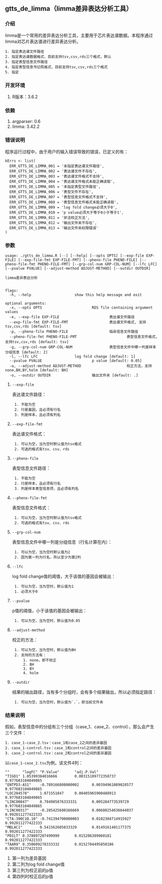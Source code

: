 gtts\_de\_limma（limma差异表达分析工具）
----------------------------------------

### 介绍

limma是一个常用的差异表达分析工具，主要用于芯片表达谱数据。本程序通过limma对芯片表达谱进行差异表达分析。

    1. 指定表达谱文件路径
    2. 指定表达谱数据格式，目前支持tsv,csv,rds三个格式，默认
    3. 指定表型信息文件路径
    4. 指定表型信息书记局格式，目前支持tsv,csv,rds三个格式
    5. 指定

### 开发环境

1.  R版本：3.6.2

### 依赖

1.  argparser: 0.6
2.  limma: 3.42.2

### 错误说明

程序运行过程中，由于用户的输入错误导致的错误，已定义的有：

    kErrs <- list(
      ERR_GTTS_DE_LIMMA_001 = '未指定表达谱文件路径',
      ERR_GTTS_DE_LIMMA_002 = '表达谱文件不存在',
      ERR_GTTS_DE_LIMMA_003 = '表达谱文件格式不支持',
      ERR_GTTS_DE_LIMMA_004 = '表达谱文件格式未能正确读取',
      ERR_GTTS_DE_LIMMA_005 = '未指定表型文件路径',
      ERR_GTTS_DE_LIMMA_006 = '表型文件不存在',
      ERR_GTTS_DE_LIMMA_007 = '表型信息文件格式不支持',
      ERR_GTTS_DE_LIMMA_008 = '表型信息文件格式未能正确读取',
      ERR_GTTS_DE_LIMMA_009 = 'log fold change必须大于0',
      ERR_GTTS_DE_LIMMA_010 = 'p value必须大于等于0小于等于1',
      ERR_GTTS_DE_LIMMA_011 = '非法校正方法',
      ERR_GTTS_DE_LIMMA_012 = '输出文件夹不存在',
      ERR_GTTS_DE_LIMMA_013 = '输出文件夹权限错误'
    )

### 参数

    usage: ./gtts_de_limma.R [--] [--help] [--opts OPTS] [--exp-file EXP-FILE] [--exp-file-fmt EXP-FILE-FMT] [--pheno-file PHENO-FILE] [--pheno-file-fmt PHENO-FILE-FMT] [--grp-col-num GRP-COL-NUM] [--lfc LFC] [--pvalue PVALUE] [--adjust-method ADJUST-METHOD] [--outdir OUTDIR]

    limma差异表达分析


    flags:
      -h, --help                    show this help message and exit

    optional arguments:
      -x, --opts OPTS                       RDS file containing argument values
      -e, --exp-file EXP-FILE                       表达谱文件路径
      --exp-file-fmt EXP-FILE-FMT                   表达谱文件格式, 支持tsv,csv,rds [default: tsv]
      -p, --pheno-file PHENO-FILE                   临床信息文件路径
      --pheno-file-fmt PHENO-FILE-FMT                       表型信息文件格式, 支持tsv,csv,rds [default: tsv]
      -g, --grp-col-num GRP-COL-NUM                 表型信息文件中哪一列是样本分组信息 [default: 2]
      -l, --lfc LFC                 log fold change [default: 1]
      --pvalue PVALUE                       p value [default: 0.05]
      -a, --adjust-method ADJUST-METHOD                     校正方法，支持none,BH,BY,holm [default: BH]
      -o, --outdir OUTDIR                   输出文件夹 [default: .]

1.  `--exp-file`

    表达谱文件路径：

         1. 不能为空
         2. 行是基因，且必须有行名
         3. 列是样本，且必须有列名

2.  `--exp-file-fmt`

    表达谱文件格式：

         1. 可以为空，当为空时默认值为tsv格式
         2. 可选的格式有tsv、csv、rds

3.  `--pheno-file`

    表型信息文件路径：

         1. 不能为空
         2. 行是样本，且必须有行名
         3. 列是样本表型信息项，且必须有列名

4.  `--pheno-file-fmt`

    表型信息文件格式：

         1. 可以为空，当为空时默认值为tsv格式
         2. 可选的格式有tsv、csv、rds

5.  `--grp-col-num`

    表型信息文件中哪一列是分组信息（行名计算在内）：

         1. 可以为空，当为空时默认值为2
         2. 因为第一列为行名，所以至少为第2列

6.  `--lfc`

    log fold change值的阈值，大于该值的基因会被输出：

         1. 可以为空，当为空时，默认值为1
         1. 必须大于0

7.  `--pvalue`

    p值的阈值，小于该值的基因会被输出：

         1. 可以为空，当为空时，默认值为0.05

8.  `--adjust-method`

    校正的方法：

         1. 可以为空，当为空时，默认值为BH
         2. 支持的方法有：
             1. none，即不校正
             2. BH
             3. BY
             4. holm

9.  `--outdir`

    结果的输出路径，当有多个分组时，会有多个结果输出，所以必须指定路径：

         1. 可以为空，当为空时，默认值为`.`，即当前文件夹

### 结果说明

假如，表型信息中的分组有三个分组（case\_1、case\_2、control），那么会产生三个文件：

    1. case_1-case_2.tsv：case_1和case_2之间的差异基因
    2. case_1-control.tsv：case_1和control之间的差异基因
    3. case_2-control.tsv：case_2和control之间的差异基因

以`case_1-case_2.tsv`为例，该文件4列：

    ""      "logFC" "P.Value"       "adj.P.Val"
    "TIGD1" 1.05399384016666        0.00315109772350737     0.977683104849865
    "ENTPD3-AS1"    -0.789166808000002      0.00394961089028577     0.977683104849865
    "LOC284578"     1.071551847     0.00405965900488913     0.977683104849865
    "LINC00847"     0.784985876333331       0.005284773539729       0.977683104849865
    "LINC00317"     -0.285425680166669      0.00680254636644037     0.992011277422333
    "CTA-390C10.10" -0.741394700000003      0.0102304714915927      0.992011277422333
    "MBLAC1"        0.541562605833329       0.0149161401177375      0.992011277422333
    "PDILT" 0.378897207499999       0.015206389960181       0.992011277422333
    "TAAR9" 0.350609278333332       0.0152704495850186      0.992011277422333

1.  第一列为差异基因
2.  第二列为log fold change值
3.  第三列为校正前的p值
4.  第四列时校正后的p值
